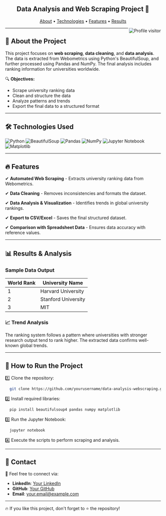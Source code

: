 <h2 align="center">
  Data Analysis and Web Scraping Project 🚀
</h2>

<p align="center">
  <a href="#about">About</a> •
  <a href="#technologies">Technologies</a> •
  <a href="#features">Features</a> •
  <a href="#results">Results</a>
</p>

<a href="https://komarev.com/ghpvc/?username=yourusername">
  <img align="right" src="https://komarev.com/ghpvc/?username=yourusername&label=Visitors&color=0e75b6&style=flat" alt="Profile visitor" />
</a>

---

## 🌟 About the Project

This project focuses on **web scraping**, **data cleaning**, and **data analysis**. The data is extracted from Webometrics using Python's BeautifulSoup, and further processed using Pandas and NumPy. The final analysis includes ranking information for universities worldwide.

🔍 **Objectives:**
- Scrape university ranking data
- Clean and structure the data
- Analyze patterns and trends
- Export the final data to a structured format

---

## 🛠 Technologies Used

![Python](https://img.shields.io/badge/Python-3776AB?style=for-the-badge&logo=python&logoColor=white)
![BeautifulSoup](https://img.shields.io/badge/BeautifulSoup-008080?style=for-the-badge&logo=python&logoColor=white)
![Pandas](https://img.shields.io/badge/Pandas-150458?style=for-the-badge&logo=pandas&logoColor=white)
![NumPy](https://img.shields.io/badge/NumPy-013243?style=for-the-badge&logo=numpy&logoColor=white)
![Jupyter Notebook](https://img.shields.io/badge/Jupyter-F37626?style=for-the-badge&logo=jupyter&logoColor=white)
![Matplotlib](https://img.shields.io/badge/Matplotlib-008080?style=for-the-badge&logo=python&logoColor=white)

---

## 🔥 Features

✔ **Automated Web Scraping** - Extracts university ranking data from Webometrics.

✔ **Data Cleaning** - Removes inconsistencies and formats the dataset.

✔ **Data Analysis & Visualization** - Identifies trends in global university rankings.

✔ **Export to CSV/Excel** - Saves the final structured dataset.

✔ **Comparison with Spreadsheet Data** - Ensures data accuracy with reference values.

---

## 📊 Results & Analysis

### Sample Data Output
| World Rank | University Name |
|------------|----------------|
| 1          | Harvard University |
| 2          | Stanford University |
| 3          | MIT |

### 📈 Trend Analysis
The ranking system follows a pattern where universities with stronger research output tend to rank higher. The extracted data confirms well-known global trends.

---

## 🚀 How to Run the Project

1️⃣ Clone the repository:
```bash
  git clone https://github.com/yourusername/data-analysis-webscraping.git
```

2️⃣ Install required libraries:
```bash
  pip install beautifulsoup4 pandas numpy matplotlib
```

3️⃣ Run the Jupyter Notebook:
```bash
  jupyter notebook
```

4️⃣ Execute the scripts to perform scraping and analysis.

---

## 📧 Contact
🔗 Feel free to connect via:
- **LinkedIn**: [Your LinkedIn](https://linkedin.com/in/yourusername)
- **GitHub**: [Your GitHub](https://github.com/yourusername)
- **Email**: your.email@example.com

---

🔥 If you like this project, don't forget to ⭐ the repository!
